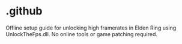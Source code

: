 # .github
Offline setup guide for unlocking high framerates in Elden Ring using UnlockTheFps.dll. No online tools or game patching required.
